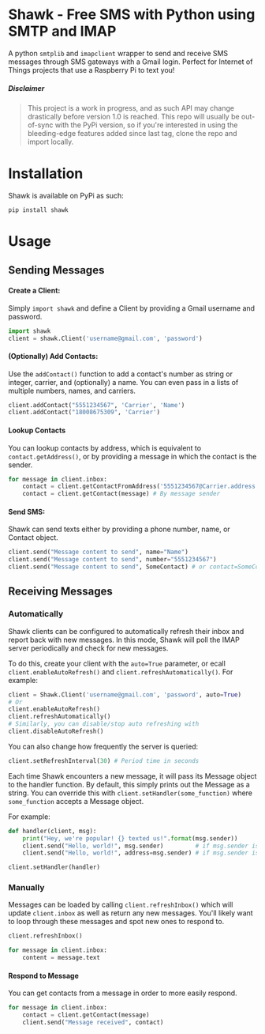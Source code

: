 # Shawk - Free SMS with Python using SMTP and IMAP

A python `smtplib` and `imapclient` wrapper to send and receive SMS messages through SMS gateways with a Gmail login. Perfect for Internet of Things projects that use a Raspberry Pi to text you!


##### Disclaimer

> This project is a work in progress, and as such API may change drastically before version 1.0 is reached. This repo will usually be out-of-sync with the PyPi version, so if you're interested in using the bleeding-edge features added since last tag, clone the repo and import locally.


# Installation
Shawk is available on PyPi as such:

```
pip install shawk
```


# Usage

## Sending Messages

#### Create a Client:

Simply `import shawk` and define a Client by providing a Gmail username and password.

```Python
import shawk
client = shawk.Client('username@gmail.com', 'password')
```


#### (Optionally) Add Contacts:

Use the `addContact()` function to add a contact's number as string or integer, carrier, and (optionally) a name. You can even pass in a lists of multiple numbers, names, and carriers.

```Python
client.addContact("5551234567", 'Carrier', 'Name')
client.addContact("18008675309", 'Carrier')
```

#### Lookup Contacts

You can lookup contacts by address, which is equivalent to `contact.getAddress()`, or by providing a message in which the contact is the sender.

```Python
for message in client.inbox:
    contact = client.getContactFromAddress('5551234567@Carrier.address') # By address
    contact = client.getContact(message) # By message sender
```


#### Send SMS:

Shawk can send texts either by providing a phone number, name, or Contact object.

```Python
client.send("Message content to send", name="Name")
client.send("Message content to send", number="5551234567")
client.send("Message content to send", SomeContact) # or contact=SomeContact
```


## Receiving Messages

### Automatically

Shawk clients can be configured to automatically refresh their inbox and report back with new messages.
In this mode, Shawk will poll the IMAP server periodically and check for new messages.

To do this, create your client with the `auto=True` parameter, or ecall `client.enableAutoRefresh()` and `client.refreshAutomatically()`.
For example:

```Python
client = Shawk.Client('username@gmail.com', 'password', auto=True)
# Or
client.enableAutoRefresh()
client.refreshAutomatically()
# Similarly, you can disable/stop auto refreshing with
client.disableAutoRefresh()
```

You can also change how frequently the server is queried:

```Python
client.setRefreshInterval(30) # Period time in seconds
```

Each time Shawk encounters a new message, it will pass its Message object to the handler function.
By default, this simply prints out the Message as a string.
You can override this with `client.setHandler(some_function)` where `some_function` accepts a Message object.

For example:

```Python
def handler(client, msg):
    print("Hey, we're popular! {} texted us!".format(msg.sender))
    client.send("Hello, world!", msg.sender)         # if msg.sender is a contact
    client.send("Hello, world!", address=msg.sender) # if msg.sender is an address

client.setHandler(handler)
```


### Manually

Messages can be loaded by calling `client.refreshInbox()` which will update `client.inbox` as well as return any new messages.
You'll likely want to loop through these messages and spot new ones to respond to.

```Python
client.refreshInbox()

for message in client.inbox:
    content = message.text
```


#### Respond to Message

You can get contacts from a message in order to more easily respond.

```Python
for message in client.inbox:
    contact = client.getContact(message)
    client.send("Message received", contact)
```
